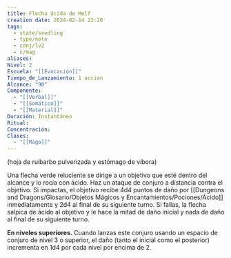 ```yaml
---
title: Flecha ácida de Melf
creation date: 2024-02-14 23:20
tags:
  - state/seedling
  - type/note
  - conj/lv2
  - c/mag
aliases: 
Nivel: 2
Escuela: "[[Evocación]]"
Tiempo_de_Lanzamiento: 1 accion
Alcance: "90"
Componente:
  - "[[Verbal]]"
  - "[[Somático]]"
  - "[[Material]]"
Duración: Instantáneo
Ritual: 
Concentración: 
Clases:
  - "[[Mago]]"
---
```

(hoja de ruibarbo pulverizada y estómago de víbora)

Una flecha verde reluciente se dirige a un objetivo que esté dentro del alcance y lo rocía con ácido. Haz un ataque de conjuro a distancia contra el objetivo. Si impactas, el objetivo recibe 4d4 puntos de daño por [[Dungeons and Dragons/Glosario/Objetos Mágicos y Encantamientos/Pociones/Ácido]] inmediatamente y 2d4 al final de su siguiente turno. Si fallas, la flecha salpica de ácido al objetivo y le hace la mitad de daño inicial y nada de daño al final de su siguiente turno.

**En niveles superiores.** Cuando lanzas este conjuro usando un espacio de conjuro de nivel 3 o superior, el daño (tanto el inicial como el posterior) incrementa en 1d4 por cada nivel por encima de 2.